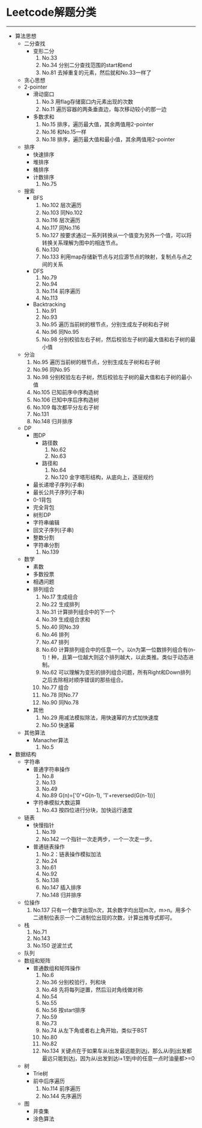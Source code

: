 # Leetcode解题分类
---
* 算法思想
    * 二分查找
        * 变形二分
            1. No.33
            2. No.34 分别二分查找范围的start和end
            3. No.81 去掉重复的元素，然后就和No.33一样了
    * 贪心思想
    * 2-pointer
        * 滑动窗口
            1. No.3 用flag存储窗口内元素出现的次数
            2. No.11 遍历容器的两条垂直边，每次移动较小的那一边
        * 多数求和
            1. No.15 排序，遍历最大值，其余两值用2-pointer
            2. No.16 和No.15一样
            3. No.18 排序，遍历最大值和最小值，其余两值用2-pointer
    * 排序
        * 快速排序
        * 堆排序
        * 桶排序
        * 计数排序
            1. No.75
    * 搜索
        * BFS
            1. No.102 层次遍历
            2. No.103 同No.102
            3. No.116 层次遍历
            4. No.117 同No.116
            5. No.127 按要求通过一系列转换从一个值变为另外一个值，可以将转换关系理解为图中的相连节点。
            6. No.130
            7. No.133 利用map存储新节点与对应源节点的映射，复制点与点之间的关系
        * DFS
            1. No.79
            2. No.94
            3. No.114 前序遍历
            4. No.113
        * Backtracking
            1. No.91
            2. No.93
            3. No.95 遍历当前树的根节点，分别生成左子树和右子树
            4. No.96 同No.95
            5. No.98 分别校验左右子树，然后校验左子树的最大值和右子树的最小值
    * 分治
        1. No.95 遍历当前树的根节点，分别生成左子树和右子树
        2. No.96 同No.95
        3. No.98 分别校验左右子树，然后校验左子树的最大值和右子树的最小值
        4. No.105 已知前序中序构造树
        5. No.106 已知中序后序构造树
        6. No.109 每次都平分左右子树
        7. No.131
        8. No.148 归并排序
    * DP
        * 图DP
            * 路径数
                1. No.62
                2. No.63
            * 路径和
                1. No.64
                2. No.120 金字塔形结构，从底向上，逐层规约
        * 最长递增子序列(子串)
        * 最长公共子序列(子串)
        * 0-1背包
        * 完全背包
        * 树形DP
        * 字符串编辑
        * 回文子序列(子串)
        * 整数分割
        * 字符串分割
            1. No.139
    * 数学
        * 素数
        * 多数投票
        * 相遇问题
        * 排列组合
            1. No.17 生成组合
            2. No.22 生成排列
            3. No.31 计算排列组合中的下一个
            4. No.39 生成组合求和
            5. No.40 同No.39
            6. No.46 排列
            7. No.47 排列
            8. No.60 计算排列组合中的任意一个。以n为第一位数排列组合有(n-1)！种，且第一位越大则这个排列越大，以此类推。类似于动态进制。
            9. No.62 可以理解为变形的排列组合问题，所有Right和Down排列之后去除相对顺序错误的那些组合。
            10. No.77 组合
            11. No.78 同No.77
            12. No.90 同No.78
        * 其他
            1. No.29 用减法模拟除法，用快速幂的方式加快速度
            2. No.50 快速幂
    * 其他算法
        * Manacher算法
            1. No.5
* 数据结构
    * 字符串
        * 普通字符串操作
            1. No.8
            2. No.13
            3. No.49
            4. No.89 G(n)=['0'+G(n-1), '1'+reversed(G(n-1))]
        * 字符串模拟大数运算
            1. No.43 按四位进行分块，加快运行速度
    * 链表
        * 快慢指针
            1. No.19
            2. No.142 一个指针一次走两步，一个一次走一步。
        * 普通链表操作
            1. No.2：链表操作模拟加法
            2. No.24
            3. No.61
            4. No.92
            5. No.138
            6. No.147 插入排序
            7. No.148 归并排序
    * 位操作
        1. No.137 只有一个数字出现n次，其余数字均出现m次，m>n。用多个二进制位表示一个二进制位出现的次数，计算出推导式即可。
    * 栈
        1. No.71
        2. No.143
        3. No.150 逆波兰式
    * 队列
    * 数组和矩阵
        * 普通数组和矩阵操作
            1. No.6
            2. No.36 分别校验行，列和块
            3. No.48 先将每列逆置，然后沿对角线做对称
            4. No.54 
            5. No.55
            6. No.56 按start排序
            7. No.59
            8. No.73
            9. No.74 从左下角或者右上角开始，类似于BST
            10. No.80
            11. No.82
            12. No.134 关键点在于如果车从i出发最远能到达j，那么从i到j出发都最远只能到达j，因为从i出发到达i+1至j中的任意一点时油量都>=0
    * 树
        * Trie树
        * 前中后序遍历
            1. No.114 前序遍历
            2. No.144 先序遍历
    * 图
        * 并查集
        * 涂色算法
